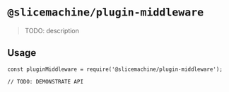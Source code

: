 # `@slicemachine/plugin-middleware`

> TODO: description

## Usage

```
const pluginMiddleware = require('@slicemachine/plugin-middleware');

// TODO: DEMONSTRATE API
```
